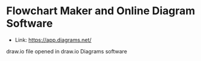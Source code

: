 # Flowchart Maker and Online Diagram Software
- Link: https://app.diagrams.net/

draw.io file opened in draw.io Diagrams software 
